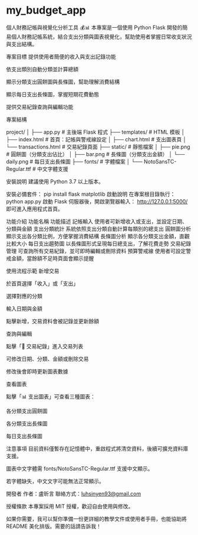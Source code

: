 # my_budget_app
個人財務記帳與視覺化分析工具 💰📊
本專案是一個使用 Python Flask 開發的簡易個人財務記帳系統，結合支出分類與圖表視覺化，幫助使用者掌握日常收支狀況與支出結構。

專案目標
提供使用者簡便的收入與支出記錄功能

依支出類別自動分類並計算總額

顯示分類支出圓餅圖與長條圖，幫助理解消費結構

顯示每日支出長條圖，掌握短期花費動態

提供交易紀錄查詢與編輯功能

專案結構

project/
│
├── app.py                      # 主後端 Flask 程式
├── templates/                  # HTML 模板
│   ├── index.html              # 首頁：記帳與警戒線設定
│   ├── chart.html              # 支出圖表頁
│   └── transactions.html       # 交易紀錄頁面
├── static/                     # 靜態檔案
│   ├── pie.png                 # 圓餅圖（分類支出佔比）
│   ├── bar.png                 # 長條圖（分類支出金額）
│   └── daily.png               # 每日支出長條圖
├── fonts/                      # 字體檔案
│   └── NotoSansTC-Regular.ttf  # 中文字體支援

安裝說明
建議使用 Python 3.7 以上版本。

安裝必備套件：
pip install flask matplotlib
啟動說明
在專案根目錄執行：
python app.py
啟動 Flask 伺服器後，開啟瀏覽器輸入：
http://127.0.0.1:5000/
即可進入應用程式首頁。

功能介紹
功能名稱	功能描述
記帳輸入	使用者可新增收入或支出，並設定日期、分類與金額
支出分類統計	系統依照支出分類自動計算每類別的總支出
圓餅圖分析	顯示支出各分類比例，方便掌握消費結構
長條圖分析	顯示各分類支出金額，直觀比較大小
每日支出趨勢圖	以長條圖形式呈現每日總支出，了解花費走勢
交易紀錄管理	可查詢所有交易紀錄，並可即時編輯或刪除資料
預算警戒線	使用者可設定警戒金額，當餘額不足時頁面會顯示提醒

使用流程示範
新增交易

於首頁選擇「收入」或「支出」

選擇對應的分類

輸入日期與金額

點擊新增，交易資料會被記錄並更新餘額

查詢與編輯

點擊「📒 交易紀錄」進入交易列表

可修改日期、分類、金額或刪除交易

修改後會即時更新圖表數據

查看圖表

點擊「📊 支出圖表」可查看三種圖表：

各分類支出圓餅圖

各分類支出長條圖

每日支出長條圖

注意事項
目前資料僅暫存在記憶體中，重啟程式將清空資料，後續可擴充資料庫支援。

圖表中文字體需 fonts/NotoSansTC-Regular.ttf 支援中文顯示。

若字體缺失，中文文字可能無法正常顯示。

開發者
作者：盧昕言
聯絡方式：luhsinyen93@gmail.com

授權條款
本專案採用 MIT 授權，歡迎自由使用與修改。

如果你需要，我可以幫你準備一份更詳細的教學文件或使用者手冊，也能協助將 README 美化排版。需要的話請告訴我！










